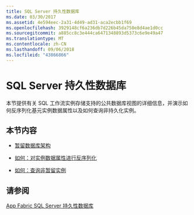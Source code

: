 ```yaml
---
title: SQL Server 持久性数据库
ms.date: 03/30/2017
ms.assetid: 4e594eec-2a31-4d49-ad31-aca2ecbb1f69
ms.openlocfilehash: 3929148cf6a236db7d226b45da750e8d4ae1d0cc
ms.sourcegitcommit: a885cc8c3e444ca6471348893d5373c6e9e49a47
ms.translationtype: MT
ms.contentlocale: zh-CN
ms.lasthandoff: 09/06/2018
ms.locfileid: "43866866"
---
```

# <a name="sql-server-persistence-database"></a>SQL Server 持久性数据库
本节提供有关 SQL 工作流实例存储支持的公共数据库视图的详细信息，并演示如何反序列化基元实例数据属性以及如何查询非持久化实例。  
  
## <a name="in-this-section"></a>本节内容  
  
-   [暂留数据库架构](../../../docs/framework/windows-workflow-foundation/persistence-database-schema.md)  
  
-   [如何：对实例数据属性进行反序列化](../../../docs/framework/windows-workflow-foundation/how-to-deserialize-instance-data-properties.md)  
  
-   [如何：查询非暂留实例](../../../docs/framework/windows-workflow-foundation/how-to-query-for-non-persisted-instances.md)  
  
## <a name="see-also"></a>请参阅  
 [App Fabric SQL Server 持久性数据库](https://go.microsoft.com/fwlink/?LinkID=201202&clcid=0x409)
